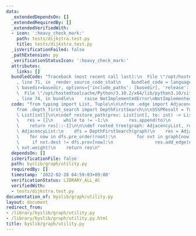 ```yaml
---
data:
  _extendedDependsOn: []
  _extendedRequiredBy: []
  _extendedVerifiedWith:
  - icon: ':heavy_check_mark:'
    path: tests/dijkstra.test.py
    title: tests/dijkstra.test.py
  _isVerificationFailed: false
  _pathExtension: py
  _verificationStatusIcon: ':heavy_check_mark:'
  attributes:
    links: []
  bundledCode: "Traceback (most recent call last):\n  File \"/opt/hostedtoolcache/Python/3.10.2/x64/lib/python3.10/site-packages/onlinejudge_verify/documentation/build.py\"\
    , line 71, in _render_source_code_stat\n    bundled_code = language.bundle(stat.path,\
    \ basedir=basedir, options={'include_paths': [basedir], 'release': True}).decode()\n\
    \  File \"/opt/hostedtoolcache/Python/3.10.2/x64/lib/python3.10/site-packages/onlinejudge_verify/languages/python.py\"\
    , line 74, in bundle\n    raise NotImplementedError\nNotImplementedError\n"
  code: "from typing import List, Tuple\n\n\nfrom .edge import AdjacencyList, Edge\n\
    from .depth_first_search import DepthFirstSearch\n\nSSSPResult = Tuple[List[int],\
    \ List[int]]\n\n\ndef restore_path(prev: List[int], to: int) -> List[int]:\n \
    \   res = []\n    while to != -1:\n        res.append(to)\n        to = prev[to]\n\
    \    return res[::-1]\n\n\ndef rooted_tree(graph: AdjacencyList, root: int) ->\
    \ AdjacencyList:\n    dfs = DepthFirstSearch(graph)\n    res = AdjacencyList.init(len(graph))\n\
    \    for now in dfs.pre_order(root):\n        for nxt in graph[now]:\n       \
    \     if nxt.dest != dfs.prev[now]:\n                res.add_edge(nxt.src, nxt.dest,\
    \ nxt.weight)\n    return res\n"
  dependsOn: []
  isVerificationFile: false
  path: byslib/graph/utility.py
  requiredBy: []
  timestamp: '2022-02-28 04:59:03+09:00'
  verificationStatus: LIBRARY_ALL_AC
  verifiedWith:
  - tests/dijkstra.test.py
documentation_of: byslib/graph/utility.py
layout: document
redirect_from:
- /library/byslib/graph/utility.py
- /library/byslib/graph/utility.py.html
title: byslib/graph/utility.py
---
```

